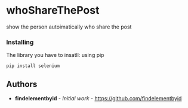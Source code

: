 # whoShareThePost

show the person autoimatically who share the post

### Installing

The library you have to insatll:
using pip

```
pip install selenium
```

## Authors

* **findelementbyid** - *Initial work* - https://github.com/findelementbyid

